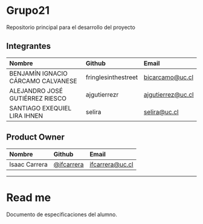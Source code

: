 # Grupo21
Repositorio principal para el desarrollo del proyecto

## Integrantes

| Nombre | Github | Email |
| :----- | :----- | :------- |
| BENJAMÍN IGNACIO CÁRCAMO CALVANESE | fringlesinthestreet | bicarcamo@uc.cl |
| ALEJANDRO JOSÉ GUTIÉRREZ RIESCO | ajgutierrezr | ajgutierrez@uc.cl |
| SANTIAGO EXEQUIEL LIRA IHNEN | selira | selira@uc.cl |

## Product Owner
| Nombre | Github | Email |
| :----- | :----- | :------- |
| Isaac Carrera | [@ifcarrera](https://github.com/ifcarrera) | [ifcarrera@uc.cl](ifcarrera@uc.cl) |

________________________

# Read me

Documento de especificaciones del alumno.